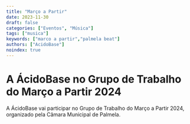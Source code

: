 ```yaml
---
title: "Março a Partir"
date: 2023-11-30
draft: false
categories: ["Eventos", "Música"]
tags: ["musica"]
keywords: ["marco a partir","palmela beat"]
authors: ["AcidoBase"]
noindex: true
---
```


# A ÁcidoBase no Grupo de Trabalho do Março a Partir 2024

A ÁcidoBase vai participar no Grupo de Trabalho do Março a Partir 2024, organizado pela Câmara Municipal de Palmela.